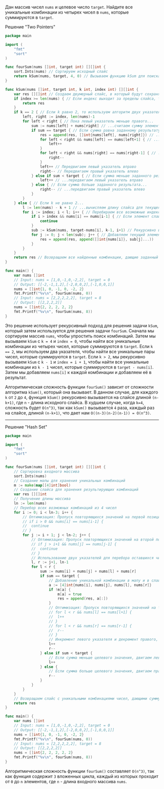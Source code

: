 Дан массив чисел `nums` и целевое число `target`. Найдите все уникальные комбинации из четырех чисел в `nums`, которые суммируются в `target`.

Решение "Two Pointers"

```go
package main

import (
	"fmt"
	"sort"
)

func fourSum(nums []int, target int) [][]int {
    sort.Ints(nums) // Сортируем исходный слайс
    return kSum(nums, target, 4, 0) // Вызываем функцию kSum для поиска всех комбинаций, дающих заданный результат
}

func kSum(nums []int, target int, k int, index int) [][]int {
    var res [][]int // Создаем двумерный слайс, в который будут сохранятся все комбинации, дающие заданный результат
    if index >= len(nums) { // Если индекс выходит за пределы слайса, то возвращаем пустой слайс
        return res
    }
    if k == 2 { // Если k равно 2, то используем алгоритм двух указателей для поиска пары чисел, дающих заданный результат
        left, right := index, len(nums)-1
        for left < right { // Пока левый указатель меньше правого...
            sum := nums[left] + nums[right] // ...считаем сумму элементов, указанных левым и правым указателями
            if sum == target { // Если сумма равна заданному результату...
                res = append(res, []int{nums[left], nums[right]}) // ...добавляем найденную комбинацию в ответ...
                for left < right && nums[left] == nums[left+1] { // ...пропуская одинаковые элементы слева...
                    left++
                }
                for left < right && nums[right] == nums[right-1] { // ...и одинаковые элементы справа
                    right--
                }
                left++ // Передвигаем левый указатель вправо
                right-- // Передвигаем правый указатель влево
            } else if sum < target { // Если сумма меньше заданного результата...
                left++ // ...передвигаем левый указатель вправо
            } else { // Если сумма больше заданного результата...
                right-- // ...передвигаем правый указатель влево
            }
        }
    } else { // Если k не равно 2...
        l := len(nums) - k + 1 // ...вычисляем длину слайса для текущего k
        for i := index; i < l; i++ { // Перебираем все возможные индексы для текущего k
            if i > index && nums[i] == nums[i-1] { // Если элемент слайса уже был использован в предыдущей итерации, то пропускаем его
                continue
            }
            sub := kSum(nums, target-nums[i], k-1, i+1) // Рекурсивно вызываем функцию kSum для поиска всех комбинаций, дающих заданный результат для текущего k-1 и начиная с индекса i+1
            for j := 0; j < len(sub); j++ { // Добавляем текущий элемент слайса ко всем комбинациям, дающим заданный результат для текущего k-1
                res = append(res, append([]int{nums[i]}, sub[j]...))
			}
		}
	}
	return res // Возвращаем все найденные комбинации, дающие заданный результат
}

func main() {
	var nums []int
	// Input: nums = [1,0,-1,0,-2,2], target = 0
	// Output: [[-2,-1,1,2],[-2,0,0,2],[-1,0,0,1]]
	nums = []int{1, 0, -1, 0, -2, 2}
	fmt.Printf("%v\n", fourSum(nums, 0))
	// Input: nums = [2,2,2,2,2], target = 8
	// Output: [[2,2,2,2]]
	nums = []int{2, 2, 2, 2, 2}
	fmt.Printf("%v\n", fourSum(nums, 8))
}
```

Это решение использует рекурсивный подход для решения задачи `kSum`, который затем используется для решения задачи `fourSum`. Сначала мы сортируем массив `nums`, чтобы упростить поиск комбинаций. Затем мы вызываем `kSum` с `k = 4` и `index = 0`, чтобы найти все уникальные комбинации из четырех чисел, которые суммируются в `target`. Если `k == 2`, мы используем два указателя, чтобы найти все уникальные пары чисел, которые суммируются в `target`. Если `k > 2`, мы рекурсивно вызываем `kSum` с `k - 1` и `index = i + 1`, чтобы найти все уникальные комбинации из `k - 1` чисел, которые суммируются в `target - nums[i]`. Затем мы добавляем `nums[i]` к каждой комбинации и добавляем её в результат.

Алгоритмическая сложность функции `fourSum()` зависит от сложности алгоритма `kSum()`, который она вызывает. В данном случае, для каждого `k` от `2` до `4`, функция `kSum()` рекурсивно вызывается на слайсе длиной `(n-k+1)`, где `n` - длина исходного слайса. В худшем случае, когда `k=4`, сложность будет `O(n^3)`, так как `kSum()` вызывается `4` раза, каждый раз на слайсе, длиной `(n-k+1)`, что дает нам `O((n-3)(n-2)(n-1)) = O(n^3)`.

---

Решение "Hash Set"

```go
package main

import (
	"fmt"
	"sort"
)

func fourSum(nums []int, target int) [][]int {
	// Сортировка входного массива
	sort.Ints(nums)
	// Создание мапы для хранения уникальных комбинаций
	m := make(map[[4]int]bool)
	// Создание слайса для хранения результирующих комбинаций
	var res [][]int
	// Получение длины массива
	ln := len(nums)
	// Перебор всех возможных комбинаций из 4 чисел
	for i := 0; i < ln-3; i++ {
		// Оптимизация: Пропуск повторяющихся значений на первой позиции
		// if i > 0 && nums[i] == nums[i-1] {
		// 	continue
		// }
		for j := i + 1; j < ln-2; j++ {
			// Оптимизация: Пропуск повторяющихся значений на второй позиции
			// if j > i+1 && nums[j] == nums[j-1] {
			// 	continue
			// }
			// Использование двух указателей для перебора оставшихся чисел
			l, r := j+1, ln-1
			for l < r {
				sum := nums[i] + nums[j] + nums[l] + nums[r]
				if sum == target {
					// Добавление уникальной комбинации в мапу и в слайс результатов
					a := [4]int{nums[i], nums[j], nums[l], nums[r]}
					if !m[a] {
						m[a] = true
						res = append(res, a[:])
					}
					// Оптимизация: Пропуск повторяющихся значений на третьей и четвертой позиции
					// for l < r && nums[l] == nums[l+1] {
					// 	l++
					// }
					// for l < r && nums[r] == nums[r-1] {
					// 	r--
					// }
					// Инкремент левого указателя и декремент правого, чтобы двигаться к центру
					l++
					r--
				} else if sum < target {
					// Если сумма меньше целевого значения, двигаем левый указатель вправо
					l++
				} else {
					// Если сумма больше целевого значения, двигаем правый указатель влево
					r--
				}
			}
		}
	}
	// Возвращаем слайс с уникальными комбинациями чисел, дающими сумму target
	return res
}

func main() {
	var nums []int
	// Input: nums = [1,0,-1,0,-2,2], target = 0
	// Output: [[-2,-1,1,2],[-2,0,0,2],[-1,0,0,1]]
	nums = []int{1, 0, -1, 0, -2, 2}
	fmt.Printf("%v\n", fourSum(nums, 0))
	// Input: nums = [2,2,2,2,2], target = 8
	// Output: [[2,2,2,2]]
	nums = []int{2, 2, 2, 2, 2}
	fmt.Printf("%v\n", fourSum(nums, 8))
}
```

Алгоритмическая сложность функции `fourSum()` составляет `O(n^3)`, так как функция содержит `3` вложенных цикла, каждый из которых проходит от `0` до `n` элементов, где `n` - длина входного массива `nums`.
